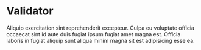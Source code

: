 # Validator

Aliquip exercitation sint reprehenderit excepteur. Culpa eu voluptate officia occaecat sint id aute duis fugiat ipsum fugiat amet magna est. Officia laboris in fugiat aliquip sunt aliqua minim magna sit est adipisicing esse ea.
